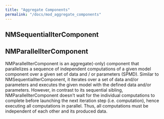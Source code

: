 ```yaml
---
title: "Aggregate Components"
permalink: "/docs/mod_aggregate_components"
--- 
```


## NMSequentialIterComponent

## NMParallelIterComponent

NMParallelIterComponent is an aggregate(-only) component that parallelizes a sequence of independent computations of a given model component over a given set of data and / or parameters (SPMD). Similar to NMSequentialIterComponent,
it iterates over a set of data and/or parameters and executes the given model with the defined data and/or parameters. However, in contrast to its sequential sibling, NMParallelIterComponent doesn't wait for the individual
computations to complete before launching the next iteration step (i.e. computation), hence executing all computations in parallel. Thus, all computations must be independent of each other and its produced data. 